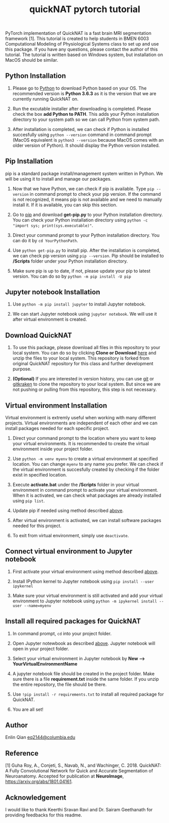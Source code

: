 <h1 align="center"> quickNAT pytorch tutorial </h1> <br>

PyTorch implementation of QuickNAT is a fast brain MRI segmentation framework [1]. This tutorial is created to help students in BMEN 6003 Computational Modeling of Physiological Systems class to set up and use this package. If you have any questions, please contact the author of this tutorial. The tutorial is written based on Windows system, but installation on MacOS should be similar. 

## Python Installation
1. Please go to [Python](https://www.python.org/) to download Python based on your OS. The recommended version is **Python 3.6.3** as it is the version that we are currently running QuickNAT on. 

2. Run the excutable installer after downloading is completed. Please check the box **add Python to PATH**. This adds your Python installation directory to your system path so we can call Python from system path.  

3. After installation is completed, we can check if Python is installed succesfully using `python --version` command in command prompt (MacOS equivalent is `python3 --version` because MacOS comes with an older version of Python). It should display the Python version installed. 

## Pip Installation
pip is a standard package install/management system written in Python. We will be using it to install and manage our packages. 

1. Now that we have Python, we can check if pip is available. Type `pip --version` in command prompt to check your pip version. If the command is not recognized, it means pip is not available and we need to manually install it. If it is available, you can skip this section.

2. Go to [pip](https://pip.pypa.io/en/stable/installing/) and download **get-pip.py** to your Python installation directory. You can check your Python installation directory using `python -c "import sys; print(sys.executable)"`.

3. Direct your command prompt to your Python installation directory. You can do it by `cd YourPythonPath`.

4. Use `python get-pip.py` to install pip. After the installation is completed, we can check pip version using `pip --version`. Pip should be installed to **/Scripts** folder under your Python installation directory.  

5. Make sure pip is up to date, if not, please update your pip to latest version. You can do so by `python -m pip install -U pip`

## Jupyter notebook Installation
1. Use `python -m pip install jupyter` to install Jupyter notebook.

2. We can start Jupyter notebook using `jupyter notebook`. We will use it after virtual environment is created. 

## Download QuickNAT
1. To use this package, please download all files in this repository to your local system. You can do so by clicking **Clone or Download** [here](https://github.com/imr-framework/quickNAT_pytorch) and unzip the files to your local system. This repository is forked from original QuickNAT repository for this class and further development purpose. 

2. **(Optional)** If you are interested in version history, you can use [git](https://git-scm.com/) or [gitkraken](https://www.gitkraken.com/) to clone the repository to your local system. But since we are not pushing or pulling from this repository, this step is not necessary. 

## Virtual environment Installation
Virtual environment is extremly useful when working with many different projects. Virtual environments are independent of each other and we can install packages needed for each specific project. 

1. Direct your command prompt to the location where you want to keep your virtual environments. It is recommended to create the virtual environment inside your project folder.

2. Use `python -m venv myenv` to create a virtual environment at specified location. You can change `myenv` to any name you prefer. We can check if the virtual environment is succesfully created by checking if the folder exist in specified location. 

3. Execute **activate.bat** under the **/Scripts** folder in your virtual environment in command prompt to activate your virtual environment. When it is activated, we can check what packages are already installed using `pip list`.

4. Update pip if needed using method described [above](#Pip-Installation).

5. After virtual environment is activated, we can install software packages needed for this project.

5. To exit from virtual environment, simply use `deactivate`.

## Connect virtual environment to Jupyter notebook
1. First activate your virtual environment using method described [above](#Virtual-environment-Installation). 

2. Install IPython kernel to Jupyter notebook using `pip install --user ipykernel`

3. Make sure your virtual environment is still activated and add your virtual environment to Jupyter notebook using `python -m ipykernel install --user --name=myenv`

## Install all required packages for QuickNAT
1. In command prompt, `cd` into your project folder.

2. Open Jupyter notewbook as described [above](#Jupyter-notebook-Installation). Jupyter notebook will open in your project folder.

3. Select your virtual environment in Jupyter notebook by **New --> YourVirtualEnvironmentName**

4. A jupyter notebook file should be created in the project folder. Make sure there is a file **requirement.txt** inside the same folder. If you unzip the entire repository, the file should be there. 

5. Use `!pip install -r requirements.txt` to install all required package for QuickNAT.

6. You are all set!

## Author
Enlin Qian eq2144@columbia.edu


## Reference
[1] Guha Roy, A., Conjeti, S., Navab, N., and Wachinger, C. 2018. QuickNAT: A Fully Convolutional Network for Quick and Accurate Segmentation of Neuroanatomy. Accepted for publication at **NeuroImage**, https://arxiv.org/abs/1801.04161. 

## Acknowledgement
I would like to thank Keerthi Sravan Ravi and Dr. Sairam Geethanath for providing feedbacks for this readme. 
